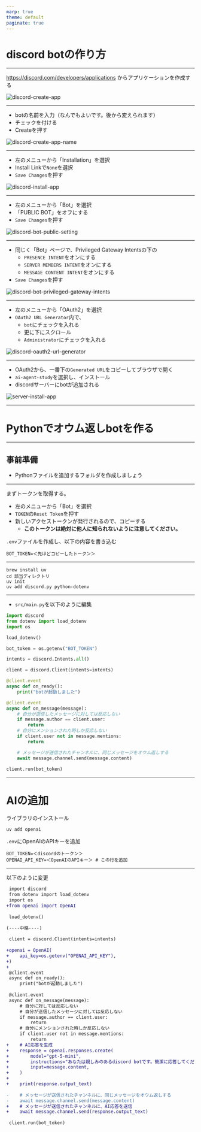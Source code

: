 ```yaml
---
marp: true
theme: default
paginate: true
---
```


# discord botの作り方

---

https://discord.com/developers/applications からアプリケーションを作成する


![discord-create-app](./pictures/discord/discord-create-app.png)

---

- botの名前を入力（なんでもよいです。後から変えられます）
- チェックを付ける
- Createを押す

![discord-create-app-name](./pictures/discord/discord-create-app-name.png)

---

- 左のメニューから「Installation」を選択
- Install Linkで`None`を選択
- `Save Changes`を押す

![discord-install-app](./pictures/discord/discord-install-app.png)

---

- 左のメニューから「Bot」を選択
- 「PUBLIC BOT」をオフにする
- `Save Changes`を押す

![discord-bot-public-setting](./pictures/discord/bot-public-setting.png)

---

- 同じく「Bot」ページで、Privileged Gateway Intentsの下の
  - `PRESENCE INTENT`をオンにする
  - `SERVER MEMBERS INTENT`をオンにする
  - `MESSAGE CONTENT INTENT`をオンにする
- `Save Changes`を押す

![discord-bot-privileged-gateway-intents](./pictures/discord/discord-bot-privileged-gateway-intents.png)

---

- 左のメニューから「OAuth2」を選択
- `OAuth2 URL Generator`内で、
  - `bot`にチェックを入れる
  - 更に下にスクロール
  - `Administrator`にチェックを入れる


![discord-oauth2-url-generator](./pictures/discord/discord-oauth2-url-generator.png)

---

- OAuth2から、一番下の`Generated URL`をコピーしてブラウザで開く
- `ai-agent-study`を選択し、インストール
- discordサーバーにbotが追加される

![server-install-app](./pictures/discord/server-install-app.png)

---

# Pythonでオウム返しbotを作る

---

## 事前準備

- Pythonファイルを追加するフォルダを作成しましょう

---

まずトークンを取得する。
- 左のメニューから「Bot」を選択
- `TOKEN`の`Reset Token`を押す
- 新しいアクセストークンが発行されるので、コピーする
  - **このトークンは絶対に他人に知られないように注意してください。**


`.env`ファイルを作成し、以下の内容を書き込む

```
BOT_TOKEN=＜先ほどコピーしたトークン＞
```

---

```
brew install uv
cd 該当ディレクトリ
uv init
uv add discord.py python-dotenv
```

---

- `src/main.py`を以下のように編集

```python
import discord
from dotenv import load_dotenv
import os

load_dotenv()

bot_token = os.getenv("BOT_TOKEN")

intents = discord.Intents.all()

client = discord.Client(intents=intents)

@client.event
async def on_ready():
    print("botが起動しました")

@client.event
async def on_message(message):
    # 自分が送信したメッセージに対しては反応しない
    if message.author == client.user:
        return
    # 自分にメンションされた時しか反応しない
    if client.user not in message.mentions:
        return

    # メッセージが送信されたチャンネルに、同じメッセージをオウム返しする
    await message.channel.send(message.content)

client.run(bot_token)
```

---

# AIの追加

ライブラリのインストール

```
uv add openai
```

`.env`にOpenAIのAPIキーを追加

```env
BOT_TOKEN=＜discordのトークン＞
OPENAI_API_KEY=＜OpenAIのAPIキー＞ # この行を追加
```

---

以下のように変更

```diff
 import discord
 from dotenv import load_dotenv
 import os
+from openai import OpenAI
 
 load_dotenv()
 
(----中略----)
 
 client = discord.Client(intents=intents)
 
+openai = OpenAI(
+    api_key=os.getenv("OPENAI_API_KEY"),
+)
+
 @client.event
 async def on_ready():
     print("botが起動しました")
 
 @client.event
 async def on_message(message):
     # 自分に対しては反応しない
     # 自分が送信したメッセージに対しては反応しない
     if message.author == client.user:
         return
     # 自分にメンションされた時しか反応しない
     if client.user not in message.mentions:
         return
+    # AI応答を生成
+    response = openai.responses.create(
+        model="gpt-5-mini",
+        instructions="あなたは親しみのあるdiscord botです。簡潔に応答してください。",
+        input=message.content,
+    )
+
+    print(response.output_text)
 
-    # メッセージが送信されたチャンネルに、同じメッセージをオウム返しする
-    await message.channel.send(message.content)
+    # メッセージが送信されたチャンネルに、AI応答を送信
+    await message.channel.send(response.output_text)
 
 client.run(bot_token)
```
